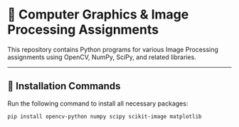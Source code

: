 # 📸 Computer Graphics & Image Processing Assignments

This repository contains Python programs for various Image Processing assignments using OpenCV, NumPy, SciPy, and related libraries.

---

## 🔧 Installation Commands

Run the following command to install all necessary packages:

```bash
pip install opencv-python numpy scipy scikit-image matplotlib

